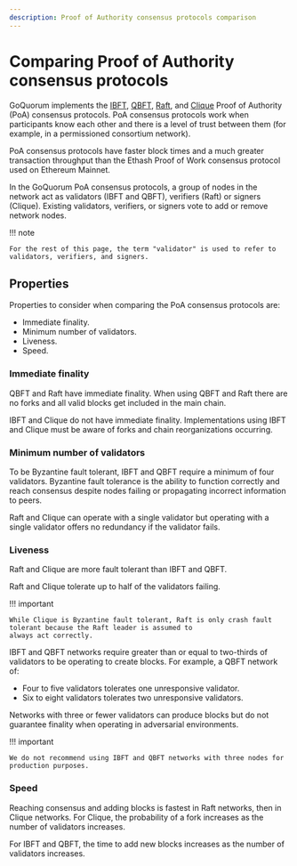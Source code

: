 ```yaml
---
description: Proof of Authority consensus protocols comparison
---
```


# Comparing Proof of Authority consensus protocols

GoQuorum implements the [IBFT](../../configure-and-manage/configure/consensus-protocols/ibft.md), [QBFT](../../configure-and-manage/configure/consensus-protocols/qbft.md),
[Raft](../../configure-and-manage/configure/consensus-protocols/raft.md), and [Clique](../../configure-and-manage/configure/consensus-protocols/clique.md)
Proof of Authority (PoA) consensus protocols.
PoA consensus protocols work when participants know each other and there is a level of trust between them (for example,
in a permissioned consortium network).

PoA consensus protocols have faster block times and a much greater transaction throughput than the Ethash Proof of Work
consensus protocol used on Ethereum Mainnet.

In the GoQuorum PoA consensus protocols, a group of nodes in the network act as validators (IBFT and QBFT), verifiers (Raft)
or signers (Clique).
Existing validators, verifiers, or signers vote to add or remove network nodes.

!!! note

    For the rest of this page, the term "validator" is used to refer to validators, verifiers, and signers.

## Properties

Properties to consider when comparing the PoA consensus protocols are:

* Immediate finality.
* Minimum number of validators.
* Liveness.
* Speed.

### Immediate finality

QBFT and Raft have immediate finality.
When using QBFT and Raft there are no forks and all valid blocks get included in the main chain.

IBFT and Clique do not have immediate finality.
Implementations using IBFT and Clique must be aware of forks and chain reorganizations occurring.

### Minimum number of validators

To be Byzantine fault tolerant, IBFT and QBFT require a minimum of four validators.
Byzantine fault tolerance is the ability to function correctly and reach consensus despite nodes failing or propagating
incorrect information to peers.

Raft and Clique can operate with a single validator but operating with a single validator offers no redundancy if the
validator fails.

### Liveness

Raft and Clique are more fault tolerant than IBFT and QBFT.

Raft and Clique tolerate up to half of the validators failing.

!!! important

    While Clique is Byzantine fault tolerant, Raft is only crash fault tolerant because the Raft leader is assumed to
    always act correctly.

IBFT and QBFT networks require greater than or equal to two-thirds of validators to be operating to create blocks.
For example, a QBFT network of:

* Four to five validators tolerates one unresponsive validator.
* Six to eight validators tolerates two unresponsive validators.

Networks with three or fewer validators can produce blocks but do not guarantee finality when operating in adversarial environments.

!!! important

    We do not recommend using IBFT and QBFT networks with three nodes for production purposes.

### Speed

Reaching consensus and adding blocks is fastest in Raft networks, then in Clique networks.
For Clique, the probability of a fork increases as the number of validators increases.

For IBFT and QBFT, the time to add new blocks increases as the number of validators increases.
